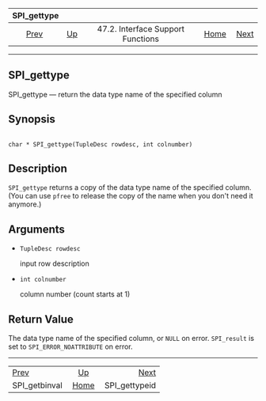 <!--?xml version="1.0" encoding="UTF-8" standalone="no"?-->

|                   SPI\_gettype                  |                                                                      |                                   |                                                       |                                                 |
| :---------------------------------------------: | :------------------------------------------------------------------- | :-------------------------------: | ----------------------------------------------------: | ----------------------------------------------: |
| [Prev](spi-spi-getbinval.html "SPI_getbinval")  | [Up](spi-interface-support.html "47.2. Interface Support Functions") | 47.2. Interface Support Functions | [Home](index.html "PostgreSQL 17devel Documentation") |  [Next](spi-spi-gettypeid.html "SPI_gettypeid") |

***

## SPI\_gettype

SPI\_gettype — return the data type name of the specified column

## Synopsis

```

char * SPI_gettype(TupleDesc rowdesc, int colnumber)
```

## Description

`SPI_gettype` returns a copy of the data type name of the specified column. (You can use `pfree` to release the copy of the name when you don't need it anymore.)

## Arguments

* `TupleDesc rowdesc`

    input row description

* `int colnumber`

    column number (count starts at 1)

## Return Value

The data type name of the specified column, or `NULL` on error. `SPI_result` is set to `SPI_ERROR_NOATTRIBUTE` on error.

***

|                                                 |                                                                      |                                                 |
| :---------------------------------------------- | :------------------------------------------------------------------: | ----------------------------------------------: |
| [Prev](spi-spi-getbinval.html "SPI_getbinval")  | [Up](spi-interface-support.html "47.2. Interface Support Functions") |  [Next](spi-spi-gettypeid.html "SPI_gettypeid") |
| SPI\_getbinval                                  |         [Home](index.html "PostgreSQL 17devel Documentation")        |                                  SPI\_gettypeid |
